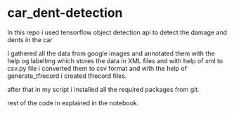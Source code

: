 # car_dent-detection

In this repo i used tensorflow  object detection api to detect the damage and dents in the car

I gathered all the data from google images and annotated them with the help og labelImg which stores the data in XML files and with help of xml to csv.py file i converted them to csv format and with the help of generate_tfrecord i created tfrecord files.

after that in my script i installed all the required packages from git.

rest of the code in explained in the notebook.
